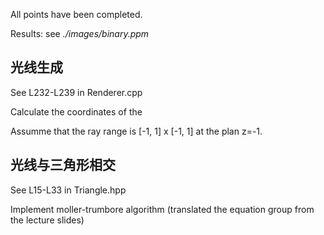 All points have been completed.

Results: see _./images/binary.ppm_

## 光线生成
See L232-L239 in Renderer.cpp

Calculate the coordinates of the 

Assumme that the ray range is [-1, 1] x [-1, 1] at the plan z=-1.

## 光线与三角形相交

See L15-L33 in Triangle.hpp

Implement moller-trumbore algorithm (translated the equation group from the lecture slides)